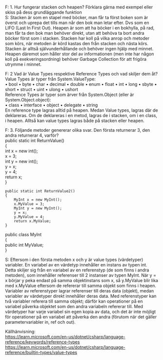 F: 1. Hur fungerar stacken och heapen? Förklara gärna med exempel eller skiss på dess grundläggande funktion  
S: Stacken är som en stapel med böcker, man får ta först boken som är överst och uprepa det tills man når den bok man letar efter. Dvs som en LIFO (Last In First Out).
Heapen är som att ha böcker i en bokhylla, på rad, man får ta den bok man behöver direkt, utan att behöva ta bort andra böcker först som i stacken.
Stacken har koll på vilka anrop och metoder som körs, när metoden är körd kastas den från stacken och nästa körs. Stacken är alltså självunderhållande och behöver ingen hjälp med minnet. 
Heapen däremot som håller stor del av informationen (men inte har någon koll på exekveringsordning) behöver Garbage Collection för att frigöra utrymme i minnet.

F: 2 Vad är Value Types respektive Reference Types och vad skiljer dem åt?  
  Value Types är typer från System.ValueType:  
• bool
• byte 
• char
• decimal
• double
• enum
• float
• int
• long
• sbyte
• short
• struct
• uint
• ulong
• ushort  
  Reference Types är typer som ärver från System.Object (eller är System.Object.object):  
• class
• interface
• object
• delegate
• string  
  En reference type lagras alltid på heapen. Medan Value types, lagras där de deklareras. Om de deklareras i en metod, lagras de i stacken, om i en class, i heapen. Alltså kan value types lagras både på stacken eller heapen.
   
F: 3. Följande metoder genererar olika svar. Den första returnerar 3, den andra returnerar 4, varför?  
    public static int ReturnValue()  
    {  
        int x = new int();  
        x = 3;  
        int y = new int();  
        y = x;  
        y = 4;  
        return x;  
    }  

    public static int ReturnValue2()
    {
        MyInt x = new MyInt();
        x.MyValue = 3;
        MyInt y = new MyInt();
        y = x;
        y.MyValue = 4;
        return x.MyValue;
    }

public class MyInt  
{  
    public int MyValue;  
}

S: Eftersom i den första metoden x och y är value types (värdetyper) variabler. En variabel av en värdetyp innehåller en instans av typen int. Detta skiljer sig från en variabel av en referenstyp (de som finns i andra metoden), som innehåller referenser till 2 instanser av typen MyInt. När y = x börjar y peka endast på samma objektinstans som x, så y.MyValue blir lika med x.MyValue eftersom de refererar till samma objekt som finns i heapen.
Variabler av referenstyper lagrar referenser till deras data (objekt), medan variabler av värdetyper direkt innehåller deras data. Med referenstyper kan två variabler referera till samma objekt; därför kan operationer på en variabel påverka objektet som den andra variabeln refererar till. Med värdetyper har varje variabel sin egen kopia av data, och det är inte möjligt för operationer på en variabel att påverka den andra (förutom när det gäller parametervariabler in, ref och out).

Källhänvisning:  
https://learn.microsoft.com/en-us/dotnet/csharp/language-reference/keywords/reference-types  
https://learn.microsoft.com/en-us/dotnet/csharp/language-reference/builtin-types/value-types
